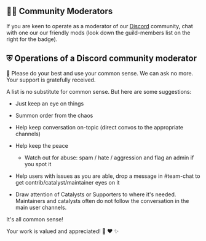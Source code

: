 ## 👮‍♀️ Community Moderators

If you are keen to operate as a moderator of our [Discord](https://discord.gg/autogpt) community, chat with one our our friendly mods (look down the guild-members list on the right for the badge).


## ⛨ Operations of a Discord community moderator

🙏 Please do your best and use your common sense. We can ask no more. Your support is gratefully received.

A list is no substitute for common sense. But here are some suggestions:

- Just keep an eye on things

- Summon order from the chaos

- Help keep conversation on-topic (direct convos to the appropriate channels)

- Help keep the peace
    - Watch out for abuse: spam / hate / aggression and flag an admin if you spot it

- Help users with issues as you are able, drop a message in #team-chat to get contrib/catalyst/maintainer eyes on it

- Draw attention of Catalysts or Supporters to where it's needed.
  Maintainers and catalysts often do not follow the conversation in the main user channels.

It's all common sense!

Your work is valued and appreciated! 🙏 ❤️ ✨